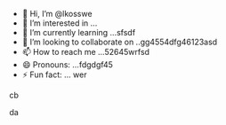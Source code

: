 - 👋 Hi, I’m @lkosswe
- 👀 I’m interested in ...
- 🌱 I’m currently learning ...sfsdf
- 💞️ I’m looking to collaborate on ..gg4554dfg46123asd
- 📫 How to reach me ...52645wrfsd
- 😄 Pronouns: ...fdgdgf45
- ⚡ Fun fact: ...
wer
<!---53
lkosswe/lkosswe is a ✨ special ✨ repository because its `README.md` (this file) appears on your GitHub profile.
You can click the Preview link to take a look at your changes.
--->cb
da
